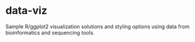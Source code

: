 # data-viz
Sample R/ggplot2 visualization solutions and styling options using data from bioinformatics and sequencing tools.
